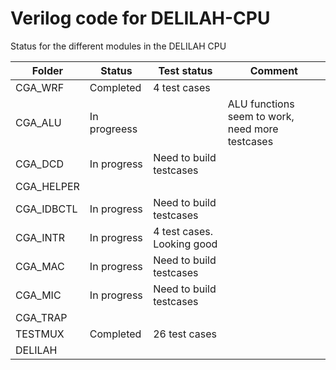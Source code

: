 # Verilog code for DELILAH-CPU

Status for the different modules in the DELILAH CPU



| Folder           | Status   |  Test status | Comment |
|------------------|----------|--------------|---------|
| CGA_WRF          | Completed | 4 test cases |         |
| CGA_ALU          | In progreess  |         | ALU functions seem to work, need more testcases |
| CGA_DCD          | In progress  | Need to build testcases             |
| CGA_HELPER       |          |              | 
| CGA_IDBCTL       | In progress  | Need to build testcases             |
| CGA_INTR         | In progress  | 4 test cases. Looking good |
| CGA_MAC          | In progress  | Need to build testcases             |
| CGA_MIC          | In progress  | Need to build testcases             |
| CGA_TRAP         |          |              |
| TESTMUX          | Completed | 26 test cases |         |
| DELILAH          |          |              |
                               
